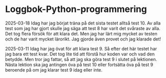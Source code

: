 # Loggbok-Python-programmering
2025-03-18
Idag har jag börjat träna på det sista testet alltså test 10. Av alla test som jag har gjort skulle jag säga att test 8 har varit det svåraste av alla. Det tog flera försök för att klara det. Men jag har lärt mig mycket av testen och de har varit mycket lärorikt. Jag gjorde även provet och jag klarade det!

2025-03-11
Idag har jag övat för att klara test 9. Så efter det här testet har jag bara ett test kvar. Det tog lite tid att förstå hur koden var och vad den betydde.
Men tror jag fattar, så att jag ska göra test 9 i slutet på lektionen. Nästa lektion ska jag antingen öva på test 10 eller fortsätta öva på test 9 beroende på om jag 
klarar test 9 idag eller inte.



